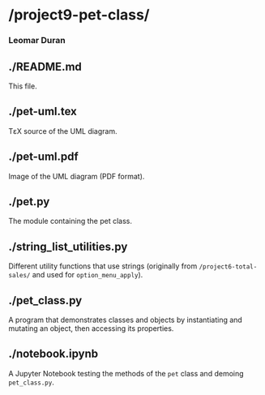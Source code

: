 # /project9-pet-class/
### Leomar Duran

## ./README.md
This file.

## ./pet-uml.tex
T&epsilon;X source of the UML diagram.

## ./pet-uml.pdf
Image of the UML diagram (PDF format).

## ./pet.py
The module containing the pet class.

## ./string_list_utilities.py
Different utility functions that use strings (originally from
`/project6-total-sales/` and used for `option_menu_apply`).

## ./pet_class.py
A program that demonstrates classes and objects by instantiating and
mutating an object, then accessing its properties.

## ./notebook.ipynb
A Jupyter Notebook testing the methods of the `pet` class and demoing
`pet_class.py`.
